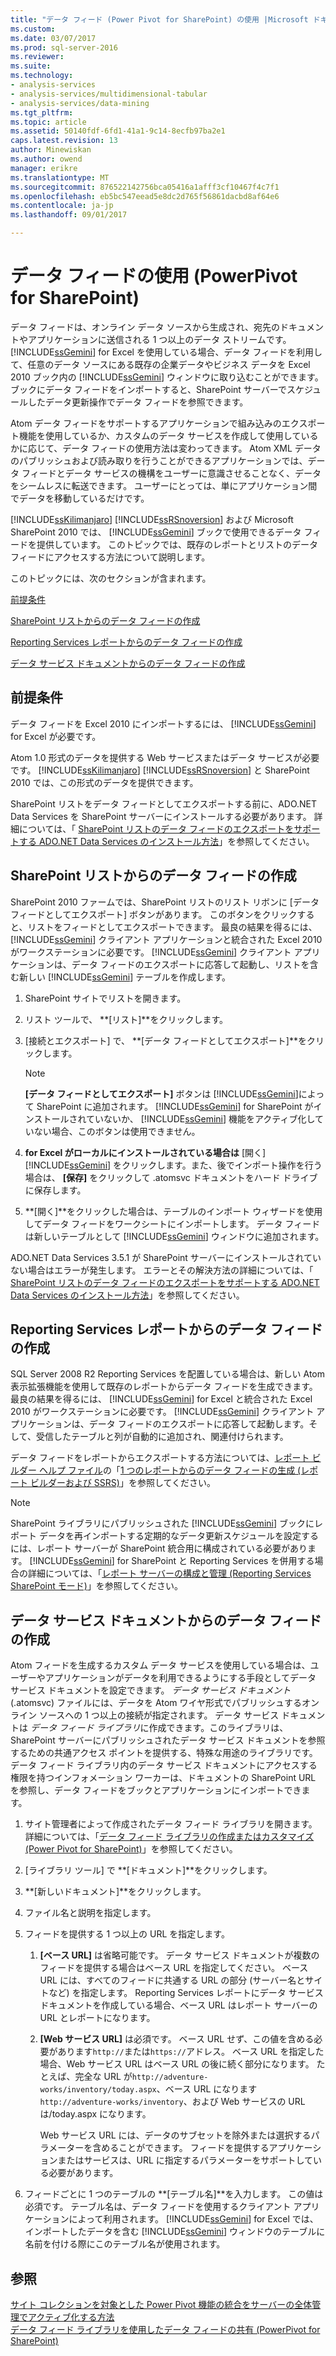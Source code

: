 ```yaml
---
title: "データ フィード (Power Pivot for SharePoint) の使用 |Microsoft ドキュメント"
ms.custom: 
ms.date: 03/07/2017
ms.prod: sql-server-2016
ms.reviewer: 
ms.suite: 
ms.technology:
- analysis-services
- analysis-services/multidimensional-tabular
- analysis-services/data-mining
ms.tgt_pltfrm: 
ms.topic: article
ms.assetid: 50140fdf-6fd1-41a1-9c14-8ecfb97ba2e1
caps.latest.revision: 13
author: Minewiskan
ms.author: owend
manager: erikre
ms.translationtype: MT
ms.sourcegitcommit: 876522142756bca05416a1afff3cf10467f4c7f1
ms.openlocfilehash: eb5bc547eead5e8dc2d765f56861dacbd8af64e6
ms.contentlocale: ja-jp
ms.lasthandoff: 09/01/2017

---
```

# <a name="use-data-feeds-power-pivot-for-sharepoint"></a>データ フィードの使用 (PowerPivot for SharePoint)
  データ フィードは、オンライン データ ソースから生成され、宛先のドキュメントやアプリケーションに送信される 1 つ以上のデータ ストリームです。 [!INCLUDE[ssGemini](../../includes/ssgemini-md.md)] for Excel を使用している場合、データ フィードを利用して、任意のデータ ソースにある既存の企業データやビジネス データを Excel 2010 ブック内の [!INCLUDE[ssGemini](../../includes/ssgemini-md.md)] ウィンドウに取り込むことができます。 ブックにデータ フィードをインポートすると、SharePoint サーバーでスケジュールしたデータ更新操作でデータ フィードを参照できます。  
  
 Atom データ フィードをサポートするアプリケーションで組み込みのエクスポート機能を使用しているか、カスタムのデータ サービスを作成して使用しているかに応じて、データ フィードの使用方法は変わってきます。 Atom XML データのパブリッシュおよび読み取りを行うことができるアプリケーションでは、データ フィードとデータ サービスの機構をユーザーに意識させることなく、データをシームレスに転送できます。 ユーザーにとっては、単にアプリケーション間でデータを移動しているだけです。  
  
 [!INCLUDE[ssKilimanjaro](../../includes/sskilimanjaro-md.md)] [!INCLUDE[ssRSnoversion](../../includes/ssrsnoversion-md.md)] および Microsoft SharePoint 2010 では、 [!INCLUDE[ssGemini](../../includes/ssgemini-md.md)] ブックで使用できるデータ フィードを提供しています。 このトピックでは、既存のレポートとリストのデータ フィードにアクセスする方法について説明します。  
  
 このトピックには、次のセクションが含まれます。  
  
 [前提条件](#prereq)  
  
 [SharePoint リストからのデータ フィードの作成](#sharepointlist)  
  
 [Reporting Services レポートからのデータ フィードの作成](#rsreport)  
  
 [データ サービス ドキュメントからのデータ フィードの作成](#dsdoc)  
  
##  <a name="prereq"></a> 前提条件  
 データ フィードを Excel 2010 にインポートするには、 [!INCLUDE[ssGemini](../../includes/ssgemini-md.md)] for Excel が必要です。  
  
 Atom 1.0 形式のデータを提供する Web サービスまたはデータ サービスが必要です。 [!INCLUDE[ssKilimanjaro](../../includes/sskilimanjaro-md.md)] [!INCLUDE[ssRSnoversion](../../includes/ssrsnoversion-md.md)] と SharePoint 2010 では、この形式のデータを提供できます。  
  
 SharePoint リストをデータ フィードとしてエクスポートする前に、ADO.NET Data Services を SharePoint サーバーにインストールする必要があります。 詳細については、「 [SharePoint リストのデータ フィードのエクスポートをサポートする ADO.NET Data Services のインストール方法](http://msdn.microsoft.com/en-us/f32527ae-f623-4e08-adfb-6d3262f5c2ac)」を参照してください。  
  
##  <a name="sharepointlist"></a> SharePoint リストからのデータ フィードの作成  
 SharePoint 2010 ファームでは、SharePoint リストのリスト リボンに [データ フィードとしてエクスポート] ボタンがあります。 このボタンをクリックすると、リストをフィードとしてエクスポートできます。 最良の結果を得るには、 [!INCLUDE[ssGemini](../../includes/ssgemini-md.md)] クライアント アプリケーションと統合された Excel 2010 がワークステーションに必要です。 [!INCLUDE[ssGemini](../../includes/ssgemini-md.md)] クライアント アプリケーションは、データ フィードのエクスポートに応答して起動し、リストを含む新しい [!INCLUDE[ssGemini](../../includes/ssgemini-md.md)] テーブルを作成します。  
  
1.  SharePoint サイトでリストを開きます。  
  
2.  リスト ツールで、 **[リスト]**をクリックします。  
  
3.  [接続とエクスポート] で、 **[データ フィードとしてエクスポート]**をクリックします。  
  
    > [!NOTE]  
    >  **[データ フィードとしてエクスポート]** ボタンは [!INCLUDE[ssGemini](../../includes/ssgemini-md.md)]によって SharePoint に追加されます。 [!INCLUDE[ssGemini](../../includes/ssgemini-md.md)] for SharePoint がインストールされていないか、 [!INCLUDE[ssGemini](../../includes/ssgemini-md.md)] 機能をアクティブ化していない場合、このボタンは使用できません。  
  
4.  **for Excel がローカルにインストールされている場合は** [開く] [!INCLUDE[ssGemini](../../includes/ssgemini-md.md)] をクリックします。また、後でインポート操作を行う場合は、 **[保存]** をクリックして .atomsvc ドキュメントをハード ドライブに保存します。  
  
5.  **[開く]**をクリックした場合は、テーブルのインポート ウィザードを使用してデータ フィードをワークシートにインポートします。 データ フィードは新しいテーブルとして [!INCLUDE[ssGemini](../../includes/ssgemini-md.md)] ウィンドウに追加されます。  
  
 ADO.NET Data Services 3.5.1 が SharePoint サーバーにインストールされていない場合はエラーが発生します。 エラーとその解決方法の詳細については、「 [SharePoint リストのデータ フィードのエクスポートをサポートする ADO.NET Data Services のインストール方法](http://msdn.microsoft.com/en-us/f32527ae-f623-4e08-adfb-6d3262f5c2ac)」を参照してください。  
  
##  <a name="rsreport"></a> Reporting Services レポートからのデータ フィードの作成  
 SQL Server 2008 R2 Reporting Services を配置している場合は、新しい Atom 表示拡張機能を使用して既存のレポートからデータ フィードを生成できます。 最良の結果を得るには、 [!INCLUDE[ssGemini](../../includes/ssgemini-md.md)] for Excel と統合された Excel 2010 がワークステーションに必要です。 [!INCLUDE[ssGemini](../../includes/ssgemini-md.md)] クライアント アプリケーションは、データ フィードのエクスポートに応答して起動します。そして、受信したテーブルと列が自動的に追加され、関連付けられます。  
  
 データ フィードをレポートからエクスポートする方法については、[レポート ビルダー ヘルプ ファイル](http://go.microsoft.com/fwlink/?LinkId=154494)の「[1 つのレポートからのデータ フィードの生成 (レポート ビルダーおよび SSRS)](../../reporting-services/report-builder/generate-data-feeds-from-a-report-report-builder-and-ssrs.md)」を参照してください。  
  
> [!NOTE]  
>  SharePoint ライブラリにパブリッシュされた [!INCLUDE[ssGemini](../../includes/ssgemini-md.md)] ブックにレポート データを再インポートする定期的なデータ更新スケジュールを設定するには、レポート サーバーが SharePoint 統合用に構成されている必要があります。 [!INCLUDE[ssGemini](../../includes/ssgemini-md.md)] for SharePoint と Reporting Services を併用する場合の詳細については、「[レポート サーバーの構成と管理 (Reporting Services SharePoint モード)](../../reporting-services/report-server-sharepoint/configuration-and-administration-of-a-report-server.md)」を参照してください。  
  
##  <a name="dsdoc"></a> データ サービス ドキュメントからのデータ フィードの作成  
 Atom フィードを生成するカスタム データ サービスを使用している場合は、ユーザーやアプリケーションがデータを利用できるようにする手段としてデータ サービス ドキュメントを設定できます。 *データ サービス ドキュメント* (.atomsvc) ファイルには、データを Atom ワイヤ形式でパブリッシュするオンライン ソースへの 1 つ以上の接続が指定されます。 データ サービス ドキュメントは *データ フィード ライブラリ*に作成できます。このライブラリは、SharePoint サーバーにパブリッシュされたデータ サービス ドキュメントを参照するための共通アクセス ポイントを提供する、特殊な用途のライブラリです。 データ フィード ライブラリ内のデータ サービス ドキュメントにアクセスする権限を持つインフォメーション ワーカーは、ドキュメントの SharePoint URL を参照し、データ フィードをブックとアプリケーションにインポートできます。  
  
1.  サイト管理者によって作成されたデータ フィード ライブラリを開きます。 詳細については、「[データ フィード ライブラリの作成またはカスタマイズ (Power Pivot for SharePoint)](../../analysis-services/power-pivot-sharepoint/create-or-customize-a-data-feed-library-power-pivot-for-sharepoint.md)」を参照してください。  
  
2.  [ライブラリ ツール] で **[ドキュメント]**をクリックします。  
  
3.  **[新しいドキュメント]**をクリックします。  
  
4.  ファイル名と説明を指定します。  
  
5.  フィードを提供する 1 つ以上の URL を指定します。  
  
    1.  **[ベース URL]** は省略可能です。 データ サービス ドキュメントが複数のフィードを提供する場合はベース URL を指定してください。 ベース URL には、すべてのフィードに共通する URL の部分 (サーバー名とサイトなど) を指定します。 Reporting Services レポートにデータ サービス ドキュメントを作成している場合、ベース URL はレポート サーバーの URL とレポートになります。  
  
    2.  **[Web サービス URL]** は必須です。 ベース URL せず、この値を含める必要があります`http://`または`https://`アドレス。 ベース URL を指定した場合、Web サービス URL はベース URL の後に続く部分になります。 たとえば、完全な URL が`http://adventure-works/inventory/today.aspx`、ベース URL になります`http://adventure-works/inventory`、および Web サービスの URL は/today.aspx になります。  
  
         Web サービス URL には、データのサブセットを除外または選択するパラメーターを含めることができます。 フィードを提供するアプリケーションまたはサービスは、URL に指定するパラメーターをサポートしている必要があります。  
  
6.  フィードごとに 1 つのテーブルの **[テーブル名]**を入力します。 この値は必須です。 テーブル名は、データ フィードを使用するクライアント アプリケーションによって利用されます。 [!INCLUDE[ssGemini](../../includes/ssgemini-md.md)] for Excel では、インポートしたデータを含む [!INCLUDE[ssGemini](../../includes/ssgemini-md.md)] ウィンドウのテーブルに名前を付ける際にこのテーブル名が使用されます。  
  
## <a name="see-also"></a>参照  
 [サイト コレクションを対象とした Power Pivot 機能の統合をサーバーの全体管理でアクティブ化する方法](../../analysis-services/power-pivot-sharepoint/activate-power-pivot-integration-for-site-collections-in-ca.md)   
 [データ フィード ライブラリを使用したデータ フィードの共有 (PowerPivot for SharePoint)](../../analysis-services/power-pivot-sharepoint/share-data-feeds-using-a-data-feed-library-power-pivot-for-sharepoint.md)  
  
  
